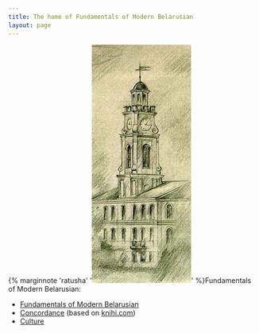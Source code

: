 ```yaml
---
title: The home of Fundamentals of Modern Belarusian
layout: page
---
```



 {% marginnote 'ratusha' '![Ratusha](ratusha.jpg)' %}Fundamentals of Modern Belarusian:
 - [Fundamentals of Modern Belarusian](fofmb/fofmb.html)
 - [Concordance](concordance/concordance.html) (based on [knihi.com](http://www.knihi.com/))
 - [Culture](culture/culture.html)
